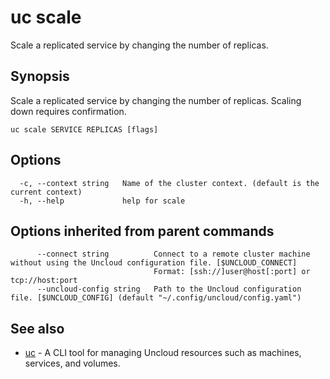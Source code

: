 # uc scale

Scale a replicated service by changing the number of replicas.

## Synopsis

Scale a replicated service by changing the number of replicas. Scaling down requires confirmation.

```
uc scale SERVICE REPLICAS [flags]
```

## Options

```
  -c, --context string   Name of the cluster context. (default is the current context)
  -h, --help             help for scale
```

## Options inherited from parent commands

```
      --connect string          Connect to a remote cluster machine without using the Uncloud configuration file. [$UNCLOUD_CONNECT]
                                Format: [ssh://]user@host[:port] or tcp://host:port
      --uncloud-config string   Path to the Uncloud configuration file. [$UNCLOUD_CONFIG] (default "~/.config/uncloud/config.yaml")
```

## See also

* [uc](uc.md)	 - A CLI tool for managing Uncloud resources such as machines, services, and volumes.

